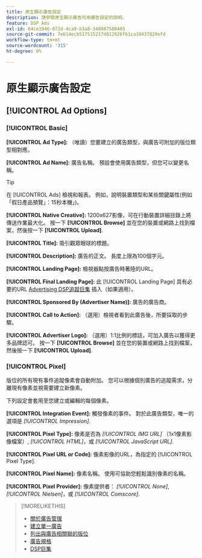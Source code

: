 ```yaml
---
title: 原生顯示廣告設定
description: 請參閱原生顯示廣告可用廣告設定的說明。
feature: DSP Ads
exl-id: 64ce1946-072d-4ca9-b3a8-348987580403
source-git-commit: 7e614ecb517515217d812926f61ca10437820efd
workflow-type: tm+mt
source-wordcount: '315'
ht-degree: 0%

---
```


# 原生顯示廣告設定

## [!UICONTROL Ad Options]

### [!UICONTROL Basic]

**[!UICONTROL Ad Type]:** （唯讀）您要建立的廣告類型，與廣告可附加的版位類型相對應。

**[!UICONTROL Ad Name]:** 廣告名稱。 預設會使用廣告類型，但您可以變更名稱。

>[!TIP]
>
> 在 [!UICONTROL Ads] 檢視和報表。 例如，說明裝置類型和某些關鍵屬性(例如「假日產品預覽」：15秒本機」)。

**[!UICONTROL Native Creative]:** 1200x627影像，可在行動裝置詳細目錄上將傳送作業最大化。 按一下 **[!UICONTROL Browse]** 並在您的裝置或網路上找到檔案，然後按一下 **[!UICONTROL Upload]**.

**[!UICONTROL Title]:** 吸引觀眾眼球的標題。

**[!UICONTROL Description]:** 廣告的正文。 長度上限為100個字元。

**[!UICONTROL Landing Page]:** 檢視器點按廣告時著陸的URL。

**[!UICONTROL Final Landing Page]:** 此 [!UICONTROL Landing Page] 具有必要的URL [Advertising DSP追蹤巨集](/help/dsp/campaign-management/macros.md) 插入（如果適用）。

**[!UICONTROL Sponsored By (Advertiser Name)]:** 廣告的廣告商。

**[!UICONTROL Call to Action]:** （選用）檢視者看到此廣告後，所要採取的步驟。

**[!UICONTROL Advertiser Logo]:** （選用）1:1比例的標誌，可加入廣告以獲得更多品牌認可。 按一下 **[!UICONTROL Browse]** 並在您的裝置或網路上找到檔案，然後按一下 **[!UICONTROL Upload]**.

### [!UICONTROL Pixel]

版位的所有現有事件追蹤像素會自動附加。 您可以根據個別廣告的追蹤需求，分離現有像素並視需要建立新像素。

下列設定會套用至您建立或編輯的每個像素。

**[!UICONTROL Integration Event]:** 觸發像素的事件。 對於此廣告類型，唯一的選項是 *[!UICONTROL Impression]*.

**[!UICONTROL Pixel Type]:** 像素是否為 *[!UICONTROL IMG URL]* （1x1像素影像檔案）, *[!UICONTROL HTML]*，或 *[!UICONTROL JavaScript URL]*.

**[!UICONTROL Pixel URL or Code]:** 像素影像的URL，為指定的 [!UICONTROL Pixel Type].

**[!UICONTROL Pixel Name]:** 像素名稱。 使用可協助您輕鬆識別像素的名稱。

**[!UICONTROL Pixel Provider]:** 像素提供者： *[!UICONTROL None]*, *[!UICONTROL Nielsen]*，或 *[!UICONTROL Comscore]*.

>[!MORELIKETHIS]
>
>* [關於廣告管理](ad-about.md)
>* [建立單一廣告](ad-create.md)
>* [列出與廣告相關聯的版位](/help/dsp/campaign-management/ads/ad-list-placements.md)
>* [廣告規格](ad-specs.md)
>* [DSP巨集](/help/dsp/campaign-management/macros.md)

